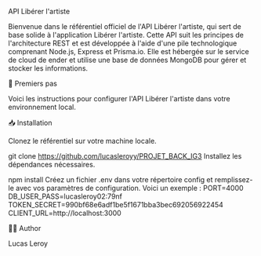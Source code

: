 API Libérer l'artiste

Bienvenue dans le référentiel officiel de l'API Libérer l'artiste, qui sert de base solide à l'application Libérer l'artiste. Cette API suit les principes de l'architecture REST et est développée à l'aide d'une pile technologique comprenant Node.js, Express et Prisma.io. Elle est hébergée sur le service de cloud de ender et utilise une base de données MongoDB pour gérer et stocker les informations.

🚀 Premiers pas

Voici les instructions pour configurer l'API Libérer l'artiste dans votre environnement local.

📥 Installation

Clonez le référentiel sur votre machine locale.

git clone https://github.com/lucasleroyy/PROJET_BACK_IG3
Installez les dépendances nécessaires.

npm install
Créez un fichier .env dans votre répertoire config et remplissez-le avec vos paramètres de configuration. Voici un exemple :
PORT=4000
DB_USER_PASS=lucasleroy02:79nf
TOKEN_SECRET=990bf68e6adf1be5f1671bba3bec692056922454 
CLIENT_URL=http://localhost:3000 

👨‍💻 Author

Lucas Leroy
